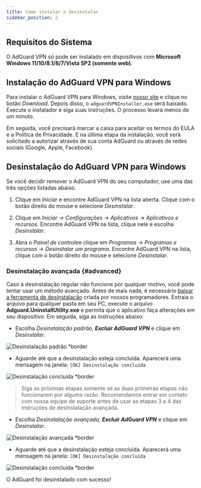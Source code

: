 ```yaml
---
title: Como instalar e desinstalar
sidebar_position: 2
---
```


## Requisitos do Sistema

O AdGuard VPN só pode ser instalado em dispositivos com **Microsoft Windows 11/10/8.1/8/7/Vista SP2 (somente web)**.

## Instalação do AdGuard VPN para Windows

Para instalar o AdGuard VPN para Windows, visite [nosso site](https://adguard-vpn.com/welcome.html) e clique no botão *Download*. Depois disso, o `adguardVPNInstaller.exe` será baixado. Execute o instalador e siga suas instruções. O processo levará menos de um minuto.

Em seguida, você precisará marcar a caixa para aceitar os termos do EULA e a Política de Privacidade. E na última etapa da instalação, você será solicitado a autorizar através de sua conta AdGuard ou através de redes sociais (Google, Apple, Facebook).

## Desinstalação do AdGuard VPN para Windows

Se você decidir remover o AdGuard VPN do seu computador, use uma das três opções listadas abaixo.

1. Clique em *Iniciar* e encontre AdGuard VPN na lista aberta. Clique com o botão direito do mouse e selecione *Desinstalar*.

2. Clique em *Iniciar* → *Configurações* → *Aplicativos* → *Aplicativos e recursos*. Encontre AdGuard VPN na lista, clique nele e escolha *Desinstalar*.

3. Abra o *Painel de controle*e clique em *Programas* → *Programas e recursos* → *Desinstalar um programa*. Encontre AdGuard VPN na lista, clique com o botão direito do mouse e selecione *Desinstalar*.

### Desinstalação avançada {#advanced}

Caso a desinstalação regular não funcione por qualquer motivo, você pode tentar usar um método avançado. Antes de mais nada, é necessário [baixar a ferramenta de desinstalação](https://cdn.adtidy.org/distr/windows/Uninstall_Utility.zip) criada por nossos programadores. Extraia o arquivo para qualquer pasta em seu PC, execute o arquivo **Adguard.UninstallUtility.exe** e permita que o aplicativo faça alterações em seu dispositivo. Em seguida, siga as instruções abaixo:

* Escolha *Desinstalação padrão*, ***Excluir AdGuard VPN*** e clique em *Desinstalar*.

![Desinstalação padrão *border](https://cdn.adguardvpn.com/content/kb/ad_blocker/windows/installation/standard-uninstall.png)

* Aguarde até que a desinstalação esteja concluída. Aparecerá uma mensagem na janela: `[OK] Desinstalação concluída`

![Desinstalação concluída *border](https://cdn.adguardvpn.com/content/kb/ad_blocker/windows/installation/standard-uninstall-2.png)

> Siga as próximas etapas somente se as duas primeiras etapas não funcionarem por alguma razão. Recomendamos entrar em contato com nossa equipe de suporte antes de usar as etapas 3 a 4 das instruções de desinstalação avançada.

* Escolha *Desinstalação avançada*, ***Excluir AdGuard VPN*** e clique em *Desinstalar*.

![Desinstalação avançada *border](https://cdn.adguardvpn.com/content/kb/ad_blocker/windows/installation/advanced-uninstall.png)

* Aguarde até que a desinstalação esteja concluída. Aparecerá uma mensagem na janela: `[OK] Desinstalação concluída`

![Desinstalação concluída *border](https://cdn.adguardvpn.com/content/kb/ad_blocker/windows/installation/advanced-uninstall-2.png)

O AdGuard foi desinstalado com sucesso!
